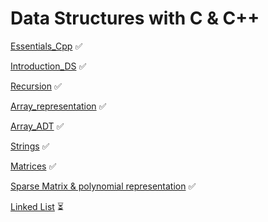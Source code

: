 # Data Structures with C & C++

[Essentials_Cpp](./00-Introduciton-C/) ✅

[Introduction_DS](./01-Introduction_DS/) ✅

[Recursion](./02-Recursion/) ✅

[Array_representation](./03-Array_representation/) ✅

[Array_ADT](./04-Array_ADT/) ✅

[Strings](./05-Strings/) ✅

[Matrices](./06-Matrices/)  ✅

[Sparse Matrix & polynomial representation](./07-Sparse_Matrix/) ✅

[Linked List](./08-Linked_List/) ⏳
